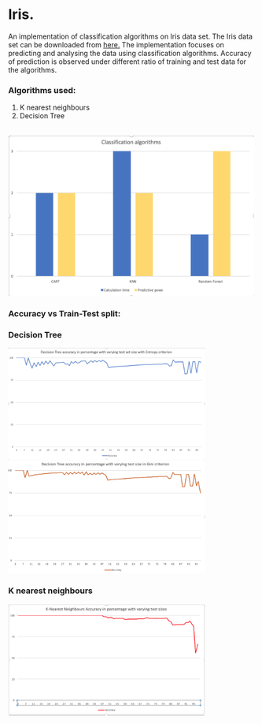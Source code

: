 # Iris.
An implementation of classification algorithms on Iris data set. The Iris data set can be downloaded from [here.](https://archive.ics.uci.edu/ml/datasets/iris) The implementation focuses on predicting and analysing the data using classification algorithms. Accuracy of prediction is observed under different ratio of training and test data for the algorithms.

### Algorithms used:
1. K nearest neighbours
2. Decision Tree

<br>
<img src ='images/ca.png' width = 500 height = 326/>
<br>

### Accuracy vs Train-Test split:

### Decision Tree
<img src ='images/analysis_entropy_dt.png' width = 400 height = 227 /> <img src ='images/analysis_gini_dt.png' width = 400 height = 227 />

### K nearest neighbours
<img src ='images/analysis_knn.png' width = 400 height = 227 />
